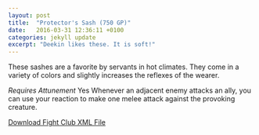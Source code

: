 ```yaml
---
layout: post
title:  "Protector's Sash (750 GP)"
date:   2016-03-31 12:36:11 +0100
categories: jekyll update
excerpt: "Deekin likes these. It is soft!"
---
```


These sashes are a favorite by servants in hot climates. They come in a variety of colors and slightly increases the reflexes of the wearer.

*Requires Attunement* Yes
Whenever an adjacent enemy attacks an ally, you can use your reaction to make one melee attack against the provoking creature.

<a href="{{site.url}}/for-the-players/items/protectors-sash.xml">Download Fight Club XML File</a>